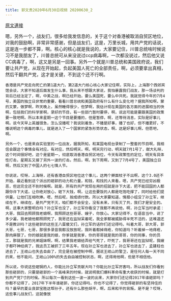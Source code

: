 ```yaml
---
title: 郭文贵2020年6月30日视频 20200630_2
---
```


[原文連接](https://gnews.org/ThreadView/53479381)

嗯，另外一个，战友们，很多给我发信息的，关于这个对香港被取消自贸区地位，对我的鼓励啊，非常非常感谢，但是战友们，这是，万里长城，用共产党的话说，这是连一步都不算，啊。核心的核心就是我说的，大家要记住，川普总统啥时候说习不是我朋友了，川普总统可从来没说过ccp病毒啊，一次都没说过，然后他又说CC病毒了，啊，这又是另是一回事。另外一个就是川普总统和美国政府说，我们要让共产党，从现在开始起，负起美国人死亡的全部责任，啊，必须要拿出真相，然后干翻共产党，这才是关键，不到这个还不行啊。

    香港是共产党走向死亡的第1道大门，第2道大门核心核心大家记住啊，实际上，上海那个西郊宾馆会谈，大家不知道后面发生什么事，我从来不想跟大家说，我怕暴露我们战友，那一场谈判的背后已经注定了，啊，中美之战，啊已经开始，要么美国死，要么中共死。我就觉得今年的7月4号，美国的独立日非常的重要，看看川普总统和美国政府有什么有什么变化吧？据我所知啊，蒙的又蒙，做梦啊，昨天晚上，虽然睡得很少，但梦啊，我估计现在美国的各方面的进展相当的快啊，包括我们的科学家啊，录好的节目，有一些部门暂时要停，啊，说这可能是要跟美国的政策要一致吧啊。所以本来星期一这个节目是要播的，但是暂停，啊，还等待消息，实际是好事儿啊。说今天早上英雄很急，怎么没播呢？我说别着急，不播是好事，播了也好，但不播更好，不播说明这个病毒的事儿，就是进入了一个国家的紧急形势状态，啊，这是好事儿啊，但愿吧，啊。

    另外一个，也是来自实验室的一位战友，据我所知，和某国电视台录制了一整套的节目啊，我相信会跟这个事情会有对应，有对应，然后明天，啊，明天完行动，明天就7月1号了，献大礼呀，这个时间很好吧，这个是星期一，彻底取消香港自贸区地位，今天有政策性的定位，明天有具体性打击，星期五又接了另外一波的打击。然后，啊，到下周啊，又到了7月4号了，美国独立日啊，然后又到了中国人的七七情人节。

    你说说，哎呀，上海呀，还有香港自贸区地位这个事儿，这两个擀面杖子不出啊，这个3.0还不开始，最近看到这个派出的砸郭的动力和力量，和钱，和找的人来看，嗯，共产党已经穷凶极恶，但这完全还不到时候啊。就是，所有的共产党现在用的招就是许下大诺，把不能回国的人都跟你许下大诺，让你绝对放心，砸下大钱，啊，让这些要饭的人都是吃饱吃撑了，同时给他们提供量，让他们互相吹捧。嗯，然后呢，按成绩付款。所以大家要知道，情报小组没了孙立军，继续在不，继续在，是共产党不灭，咱们都不会安全，没有未来，只有灭了共，我们才是安全的。啊，这事大家整明白吗？孙立军也没了，孙立军你看没了我都不再说他，啊，孙立军当时承诺：大哥，我回去照顾我老娘啊，我照顾这些哥哥、嫂子，你放心。大家记得不，在语音当中，说了多少遍，我老娘他都照顾死了，我哥还在监狱呆着呢，我全家都被威胁得半死不活的，这难道还不是教训吗？这些砸郭的这些王八蛋傻叉们，孙立军的话你们还记得吗，叫着大哥，郭大哥，郭大哥，七哥，七哥，那很多录音我都没放放呢，我听着都掉痔疮，你知道吗？听着掉一地痔疮，那肉麻狠了。你的娘就是我的娘，你爹就是我爹，你的哥哥就是我的哥哥，你的同事，你的员工，那就是我的兄弟姐妹啊，啊，结果我老娘给弄给气死了，吓死了，我哥哥还在监狱呢，我嫂子都吓神经病了，我这员工被抓了三年五年。现在孙立军也进去了，孙立军也进去了，孟建柱也进去了，王岐山也失去自由了，完全是在被控制中啊，据说王岐山的警卫，是任何人每一天不同的来，他不能问，王岐山100%的失去自由被控制状态，啊，还得用他啊，但是不相信他。

    所以说，你说这些砸锅的人，你能比孙立军贡献大吗？你能比孙立军厉害吗，所以战友们你看到那些砸郭的，只要是砸郭的一个高峰来的时候，就说明我们爆料革命有重大收获的时候，就是打到共产党7寸的时候。所以每次一看到这些一波一波的出来，大家你们还记得2017年谁砸郭吗？你都不记得了，2017年下半年谁砸郭，你还记得吗，你也不记得了，你觉得砸郭的有坚持住的吗？最早的夏业良郭宝胜这帮孙子，还有什么那些胡平，啊，后来和平的背叛，是不是？哎呀，这些事儿战友们，这就像放
